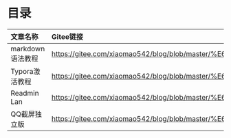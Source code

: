 # 目录
|文章名称|Gitee链接|Github链接|
|:---|:---|:---|
|markdown语法教程|https://gitee.com/xiaomao542/blog/blob/master/%E6%96%87%E7%AB%A0/markdown%E8%AF%AD%E6%B3%95%E6%95%99%E7%A8%8B.md |https://github.com/ffey/blog/blob/master/%E6%96%87%E7%AB%A0/markdown%E8%AF%AD%E6%B3%95%E6%95%99%E7%A8%8B.md|
|Typora激活教程|https://gitee.com/xiaomao542/blog/blob/master/%E6%96%87%E7%AB%A0/Typora%E6%BF%80%E6%B4%BB%E6%95%99%E7%A8%8B.md|https://github.com/ffey/blog/blob/master/%E6%96%87%E7%AB%A0/Typora%E6%BF%80%E6%B4%BB%E6%95%99%E7%A8%8B|https://github.com/ffey/blog/blob/master/%E6%96%87%E7%AB%A0/Typora%E6%BF%80%E6%B4%BB%E6%95%99%E7%A8%8B|
|Readmin Lan|https://gitee.com/xiaomao542/blog/blob/master/%E6%96%87%E7%AB%A0/Radmin%20Lan.md|https://github.com/ffey/blog/blob/master/%E6%96%87%E7%AB%A0/Radmin%20Lan.md|
|QQ截屏独立版|https://gitee.com/xiaomao542/blog/blob/master/%E6%96%87%E7%AB%A0/QQ%E6%88%AA%E5%B1%8F%E7%8B%AC%E7%AB%8B%E7%89%88.md|https://github.com/ffey/blog/blob/1/%E6%96%87%E7%AB%A0/QQ%E6%88%AA%E5%B1%8F%E7%8B%AC%E7%AB%8B%E7%89%88.md|
